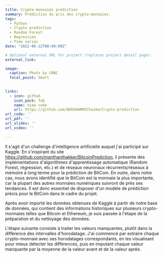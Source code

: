 ```yaml
---
title: Crypto-monnaies prediction
summary: Prédiction du prix des crypto-monnaies.
tags:
  - Python
  - Crypto prediction
  - Random Forest
  - Regression
  - Time series
date: "2022-06-22T00:00:00Z"

# Optional external URL for project (replaces project detail page).
external_link: 

image:
  caption: Photo by CNBC
  focal_point: Smart
  
  
links:
  - icon: github
    icon_pack: fab
    name: View code
    url: https://github.com/BOUGHANMIChaima/Crypto-prediction
url_code: ''
url_pdf: ''
url_slides: ''
url_video: ''  
  
---
```

Il s'agit d'un challenge d'intelligence artificielle auquel j'ai participé sur Kaggle. En s'inspirant du site https://github.com/manthanthakker/BitcoinPrediction, il présente des implémentations d'algorithmes d'apprentissage automatique (Random Forest, régression, etc.) et de réseaux neuronaux récurrents/réseaux à mémoire à long terme pour la prédiction de BitCoin. En outre, dans notre cas, nous avons identifié que le BitCoin est la monnaie la plus importante, car la plupart des autres monnaies numériques suivront de près ses tendances. Il est donc essentiel de disposer d'un modèle de prédiction précis pour le BitCoin dans le cadre du projet.

Après avoir importé les données obtenues de Kaggle à partir de notre base de données, qui contient des informations historiques sur plusieurs crypto-monnaies telles que Bitcoin et Ethereum, je suis passée à l'étape de la préparation et du nettoyage des données.

L'étape suivante consiste à traiter les valeurs manquantes, plutôt dans la différence des intervalles d'horodatage. J'ai commencé par extraire chaque crypto-monnaie avec ses horodatages correspondants, en les visualisant pour mieux détecter les différences, puis en imputant chaque valeur manquante par la moyenne de la valeur avant et de la valeur après.
